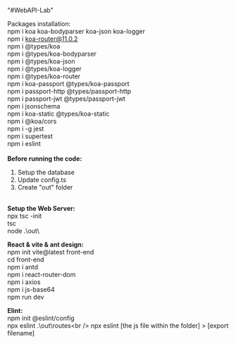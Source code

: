 "#WebAPI-Lab" 

Packages installation:<br />
npm i koa koa-bodyparser koa-json koa-logger <br />
npm i koa-router@11.0.2<br />
npm i @types/koa<br />
npm i @types/koa-bodyparser<br />
npm i @types/koa-json<br />
npm i @types/koa-logger<br />
npm i @types/koa-router<br />
npm i koa-passport @types/koa-passport<br />
npm i passport-http @types/passport-http<br />
npm i passport-jwt @types/passport-jwt<br />
npm i jsonschema<br />
npm i koa-static @types/koa-static<br />
npm i @koa/cors<br />
npm i -g jest <br />
npm i supertest<br />
npm i eslint<br />
<br />
<b>Before running the code:</b><br />
1. Setup the database<br />
2. Update config.ts<br />
3. Create "out" folder<br />
<br />
<b>Setup the Web Server:</b><br />
    npx tsc -init<br />
    tsc<br />
    node .\out\<br />

<b>React & vite & ant design: </b><br />
    npm init vite@latest front-end<br />
    cd front-end<br />
    npm i antd<br />
    npm i react-router-dom<br />
    npm i axios<br />
    npm i js-base64<br />
    npm run dev<br />

<b>Elint: </b><br />
    npm init @eslint/config<br />
    npx eslint .\out\routes\<br />
    npx eslint [the js file within the folder] > [export filename]<br />